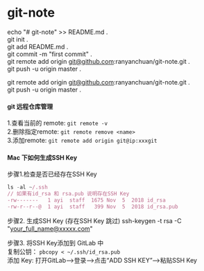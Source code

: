 # git-note

echo "# git-note" >> README.md .   
git init .   
git add README.md .     
git commit -m "first commit" .   
git remote add origin git@github.com:ranyanchuan/git-note.git .   
git push -u origin master .   

git remote add origin git@github.com:ranyanchuan/git-note.git .  
git push -u origin master .  


#### git 远程仓库管理
1.查看当前的 remote:  `git remote -v`    
2.删除指定remote: `git remote remove <name>`  
3.添加remote: `git remote add origin git@ip:xxxgit`   


#### Mac 下如何生成SSH Key 

步骤1.检查是否已经存在SSH Key 
```js
ls -al ~/.ssh
// 如果有id_rsa 和 rsa.pub 说明存在SSH Key
-rw-------   1 ayi  staff  1675 Nov  5  2018 id_rsa   
-rw-r--r--@  1 ayi  staff   399 Nov  5  2018 id_rsa.pub
```
步骤2. 生成SSH Key (存在SSH Key 跳过)
ssh-keygen -t rsa -C "your_full_name@xxxxx.com"

步骤3. 将SSH Key添加到 GitLab 中  
复制公钥： `pbcopy < ~/.ssh/id_rsa.pub`  
添加 Key: 打开GitLab-->登录-->点击“ADD SSH KEY”-->粘贴SSH Key


 
